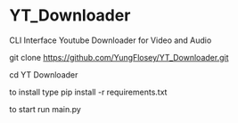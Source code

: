 # YT_Downloader
CLI Interface Youtube Downloader for Video and Audio

git clone https://github.com/YungFlosey/YT_Downloader.git

cd YT Downloader

to install type pip install -r requirements.txt

to start run main.py



